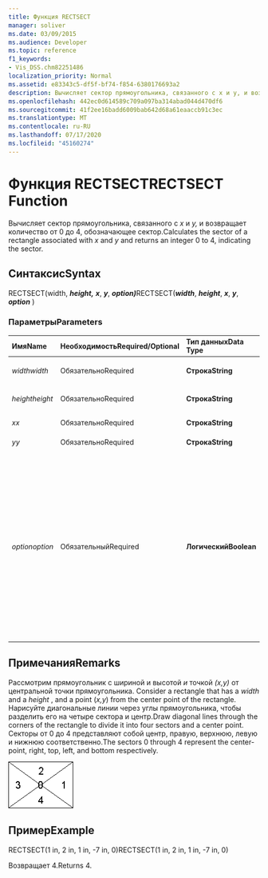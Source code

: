 ```yaml
---
title: Функция RECTSECT
manager: soliver
ms.date: 03/09/2015
ms.audience: Developer
ms.topic: reference
f1_keywords:
- Vis_DSS.chm82251486
localization_priority: Normal
ms.assetid: e83343c5-df5f-bf74-f854-6380176693a2
description: Вычисляет сектор прямоугольника, связанного с x и y, и возвращает количество от 0 до 4, обозначающее сектор.
ms.openlocfilehash: 442ec0d614589c709a097ba314abad044d470df6
ms.sourcegitcommit: 41f2ee16badd6009bab642d68a61eaaccb91c3ec
ms.translationtype: MT
ms.contentlocale: ru-RU
ms.lasthandoff: 07/17/2020
ms.locfileid: "45160274"
---
```

# <a name="rectsect-function"></a><span data-ttu-id="0cd50-103">Функция RECTSECT</span><span class="sxs-lookup"><span data-stu-id="0cd50-103">RECTSECT Function</span></span>

<span data-ttu-id="0cd50-104">Вычисляет сектор прямоугольника, связанного с  *x*  и  *y,*  и возвращает количество от 0 до 4, обозначающее сектор.</span><span class="sxs-lookup"><span data-stu-id="0cd50-104">Calculates the sector of a rectangle associated with  *x*  and  *y*  and returns an integer 0 to 4, indicating the sector.</span></span> 
  
## <a name="syntax"></a><span data-ttu-id="0cd50-105">Синтаксис</span><span class="sxs-lookup"><span data-stu-id="0cd50-105">Syntax</span></span>

<span data-ttu-id="0cd50-106">RECTSECT(width, ***height,*** ***x***, ***y***, ***option)***</span><span class="sxs-lookup"><span data-stu-id="0cd50-106">RECTSECT(***width***, ***height***, ***x***, ***y***, ***option*** )</span></span> 
  
### <a name="parameters"></a><span data-ttu-id="0cd50-107">Параметры</span><span class="sxs-lookup"><span data-stu-id="0cd50-107">Parameters</span></span>

|<span data-ttu-id="0cd50-108">**Имя**</span><span class="sxs-lookup"><span data-stu-id="0cd50-108">**Name**</span></span>|<span data-ttu-id="0cd50-109">**Необходимость**</span><span class="sxs-lookup"><span data-stu-id="0cd50-109">**Required/Optional**</span></span>|<span data-ttu-id="0cd50-110">**Тип данных**</span><span class="sxs-lookup"><span data-stu-id="0cd50-110">**Data Type**</span></span>|<span data-ttu-id="0cd50-111">**Описание**</span><span class="sxs-lookup"><span data-stu-id="0cd50-111">**Description**</span></span>|
|:-----|:-----|:-----|:-----|
| <span data-ttu-id="0cd50-112">_width_</span><span class="sxs-lookup"><span data-stu-id="0cd50-112">_width_</span></span> <br/> |<span data-ttu-id="0cd50-113">Обязательно</span><span class="sxs-lookup"><span data-stu-id="0cd50-113">Required</span></span>  <br/> |<span data-ttu-id="0cd50-114">**Строка**</span><span class="sxs-lookup"><span data-stu-id="0cd50-114">**String**</span></span> <br/> |<span data-ttu-id="0cd50-115">Ширина прямоугольника.</span><span class="sxs-lookup"><span data-stu-id="0cd50-115">Width of the rectangle.</span></span>  <br/> |
| <span data-ttu-id="0cd50-116">_height_</span><span class="sxs-lookup"><span data-stu-id="0cd50-116">_height_</span></span> <br/> |<span data-ttu-id="0cd50-117">Обязательно</span><span class="sxs-lookup"><span data-stu-id="0cd50-117">Required</span></span>  <br/> |<span data-ttu-id="0cd50-118">**Строка**</span><span class="sxs-lookup"><span data-stu-id="0cd50-118">**String**</span></span> <br/> |<span data-ttu-id="0cd50-119">Высота прямоугольника.</span><span class="sxs-lookup"><span data-stu-id="0cd50-119">Height of the rectangle.</span></span>  <br/> |
| <span data-ttu-id="0cd50-120">_x_</span><span class="sxs-lookup"><span data-stu-id="0cd50-120">_x_</span></span> <br/> |<span data-ttu-id="0cd50-121">Обязательно</span><span class="sxs-lookup"><span data-stu-id="0cd50-121">Required</span></span>  <br/> |<span data-ttu-id="0cd50-122">**Строка**</span><span class="sxs-lookup"><span data-stu-id="0cd50-122">**String**</span></span> <br/> |<span data-ttu-id="0cd50-123">X-координата.</span><span class="sxs-lookup"><span data-stu-id="0cd50-123">An x-coordinate.</span></span>  <br/> |
| <span data-ttu-id="0cd50-124">_y_</span><span class="sxs-lookup"><span data-stu-id="0cd50-124">_y_</span></span> <br/> |<span data-ttu-id="0cd50-125">Обязательно</span><span class="sxs-lookup"><span data-stu-id="0cd50-125">Required</span></span>  <br/> |<span data-ttu-id="0cd50-126">**Строка**</span><span class="sxs-lookup"><span data-stu-id="0cd50-126">**String**</span></span> <br/> |<span data-ttu-id="0cd50-127">Координата Y.</span><span class="sxs-lookup"><span data-stu-id="0cd50-127">A y-coordinate.</span></span>  <br/> |
| <span data-ttu-id="0cd50-128">_option_</span><span class="sxs-lookup"><span data-stu-id="0cd50-128">_option_</span></span> <br/> |<span data-ttu-id="0cd50-129">Обязательный</span><span class="sxs-lookup"><span data-stu-id="0cd50-129">Required</span></span>  <br/> |<span data-ttu-id="0cd50-130">**Логический**</span><span class="sxs-lookup"><span data-stu-id="0cd50-130">**Boolean**</span></span> <br/> |<span data-ttu-id="0cd50-131">Указывает, как обрабатываются точки, попадая на диагонали.</span><span class="sxs-lookup"><span data-stu-id="0cd50-131">Specifies how points that fall on the diagonals are treated.</span></span> <span data-ttu-id="0cd50-132">Установите значение 0, чтобы использовать левый и правый секторы для точек по диагонали.</span><span class="sxs-lookup"><span data-stu-id="0cd50-132">Set the value to 0 to use the left and right sectors for points on a diagonal.</span></span> <span data-ttu-id="0cd50-133">Установите значение 1, чтобы использовать верхний и нижний секторы для точек по диагонали.</span><span class="sxs-lookup"><span data-stu-id="0cd50-133">Set the value to 1 to use the top and bottom sectors for points on a diagonal.</span></span>  <br/> |
   
## <a name="remarks"></a><span data-ttu-id="0cd50-134">Примечания</span><span class="sxs-lookup"><span data-stu-id="0cd50-134">Remarks</span></span>

<span data-ttu-id="0cd50-135">Рассмотрим прямоугольник с шириной и высотой *и* точкой *(x,y)* от центральной точки прямоугольника. </span><span class="sxs-lookup"><span data-stu-id="0cd50-135">Consider a rectangle that has a  *width*  and a  *height*  , and a point (*x,y*) from the center point of the rectangle.</span></span> <span data-ttu-id="0cd50-136">Нарисуйте диагональные линии через углы прямоугольника, чтобы разделить его на четыре сектора и центр.</span><span class="sxs-lookup"><span data-stu-id="0cd50-136">Draw diagonal lines through the corners of the rectangle to divide it into four sectors and a center point.</span></span> <span data-ttu-id="0cd50-137">Секторы от 0 до 4 представляют собой центр, правую, верхнюю, левую и нижнюю соответственно.</span><span class="sxs-lookup"><span data-stu-id="0cd50-137">The sectors 0 through 4 represent the center-point, right, top, left, and bottom respectively.</span></span> 
  
![Секторы от 0 до 4 представляют собой центр, правую, верхнюю, левую и нижнюю соответственно](media/ShpSheetRef_CA_03_ZA07645862.gif)
  
## <a name="example"></a><span data-ttu-id="0cd50-139">Пример</span><span class="sxs-lookup"><span data-stu-id="0cd50-139">Example</span></span>

<span data-ttu-id="0cd50-140">RECTSECT(1 in, 2 in, 1 in, -7 in, 0)</span><span class="sxs-lookup"><span data-stu-id="0cd50-140">RECTSECT(1 in, 2 in, 1 in, -7 in, 0)</span></span> 
  
<span data-ttu-id="0cd50-141">Возвращает 4.</span><span class="sxs-lookup"><span data-stu-id="0cd50-141">Returns 4.</span></span> 
  


